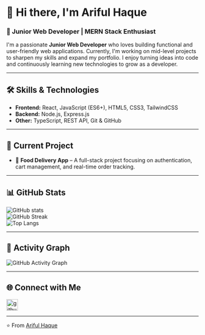 # 👋 Hi there, I'm Ariful Haque  
### 🚀 Junior Web Developer | MERN Stack Enthusiast  

I'm a passionate **Junior Web Developer** who loves building functional and user-friendly web applications. Currently, I'm working on mid-level projects to sharpen my skills and expand my portfolio. I enjoy turning ideas into code and continuously learning new technologies to grow as a developer.  

---

## 🛠️ Skills & Technologies  
- **Frontend:** React, JavaScript (ES6+), HTML5, CSS3, TailwindCSS  
- **Backend:** Node.js, Express.js  
- **Other:** TypeScript, REST API, Git & GitHub  

---

## 🔭 Current Project  
- 🍔 **Food Delivery App** – A full-stack project focusing on authentication, cart management, and real-time order tracking.  

---

## 📊 GitHub Stats  
![GitHub stats](https://github-readme-stats.vercel.app/api?username=arifulhaque145&show_icons=true&theme=radical)  
![GitHub Streak](https://github-readme-streak-stats.herokuapp.com/?user=arifulhaque145&theme=radical)  
![Top Langs](https://github-readme-stats.vercel.app/api/top-langs/?username=arifulhaque145&layout=compact&theme=radical)  

---

## 🌱 Activity Graph  
![GitHub Activity Graph](https://github-readme-activity-graph.vercel.app/graph?username=arifulhaque145&theme=react-dark)  

---

## 🌐 Connect with Me  
[<img src="https://cdn.jsdelivr.net/npm/simple-icons@3.0.1/icons/github.svg" alt="github" height="30">](https://github.com/arifulhaque145)  

---

⭐️ From [Ariful Haque](https://github.com/arifulhaque145)
